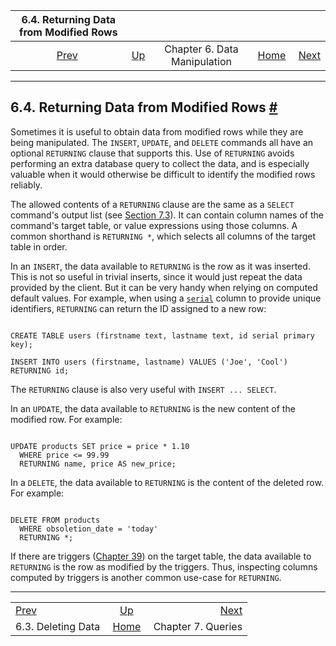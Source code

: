 <!--?xml version="1.0" encoding="UTF-8" standalone="no"?-->

|     6.4. Returning Data from Modified Rows    |                                               |                              |                                                       |                                            |
| :-------------------------------------------: | :-------------------------------------------- | :--------------------------: | ----------------------------------------------------: | -----------------------------------------: |
| [Prev](dml-delete.html "6.3. Deleting Data")  | [Up](dml.html "Chapter 6. Data Manipulation") | Chapter 6. Data Manipulation | [Home](index.html "PostgreSQL 17devel Documentation") |  [Next](queries.html "Chapter 7. Queries") |

***

## 6.4. Returning Data from Modified Rows [#](#DML-RETURNING)

Sometimes it is useful to obtain data from modified rows while they are being manipulated. The `INSERT`, `UPDATE`, and `DELETE` commands all have an optional `RETURNING` clause that supports this. Use of `RETURNING` avoids performing an extra database query to collect the data, and is especially valuable when it would otherwise be difficult to identify the modified rows reliably.

The allowed contents of a `RETURNING` clause are the same as a `SELECT` command's output list (see [Section 7.3](queries-select-lists.html "7.3. Select Lists")). It can contain column names of the command's target table, or value expressions using those columns. A common shorthand is `RETURNING *`, which selects all columns of the target table in order.

In an `INSERT`, the data available to `RETURNING` is the row as it was inserted. This is not so useful in trivial inserts, since it would just repeat the data provided by the client. But it can be very handy when relying on computed default values. For example, when using a [`serial`](datatype-numeric.html#DATATYPE-SERIAL "8.1.4. Serial Types") column to provide unique identifiers, `RETURNING` can return the ID assigned to a new row:

```

CREATE TABLE users (firstname text, lastname text, id serial primary key);

INSERT INTO users (firstname, lastname) VALUES ('Joe', 'Cool') RETURNING id;
```

The `RETURNING` clause is also very useful with `INSERT ... SELECT`.

In an `UPDATE`, the data available to `RETURNING` is the new content of the modified row. For example:

```

UPDATE products SET price = price * 1.10
  WHERE price <= 99.99
  RETURNING name, price AS new_price;
```

In a `DELETE`, the data available to `RETURNING` is the content of the deleted row. For example:

```

DELETE FROM products
  WHERE obsoletion_date = 'today'
  RETURNING *;
```

If there are triggers ([Chapter 39](triggers.html "Chapter 39. Triggers")) on the target table, the data available to `RETURNING` is the row as modified by the triggers. Thus, inspecting columns computed by triggers is another common use-case for `RETURNING`.

***

|                                               |                                                       |                                            |
| :-------------------------------------------- | :---------------------------------------------------: | -----------------------------------------: |
| [Prev](dml-delete.html "6.3. Deleting Data")  |     [Up](dml.html "Chapter 6. Data Manipulation")     |  [Next](queries.html "Chapter 7. Queries") |
| 6.3. Deleting Data                            | [Home](index.html "PostgreSQL 17devel Documentation") |                         Chapter 7. Queries |

